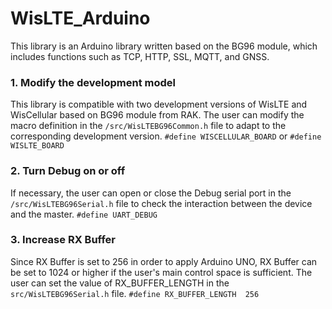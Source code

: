 # WisLTE_Arduino

This library is an Arduino library written based on the BG96 module, which includes functions such as TCP, HTTP, SSL, MQTT, and GNSS.

### 1. Modify the development model
This library is compatible with two development versions of WisLTE and WisCellular based on BG96 module from RAK. The user can modify the macro definition in the  `/src/WisLTEBG96Common.h`  file to adapt to the corresponding development version. `#define WISCELLULAR_BOARD`  or  `#define WISLTE_BOARD`

### 2. Turn Debug on or off
If necessary, the user can open or close the Debug serial port in the  `/src/WisLTEBG96Serial.h`  file to check the interaction between the device and the master. `#define UART_DEBUG`

### 3. Increase RX Buffer
Since RX Buffer is set to 256 in order to apply Arduino UNO, RX Buffer can be set to 1024 or higher if the user's main control space is sufficient.
The user can set the value of RX_BUFFER_LENGTH in the  `src/WisLTEBG96Serial.h` file. `#define RX_BUFFER_LENGTH  256`